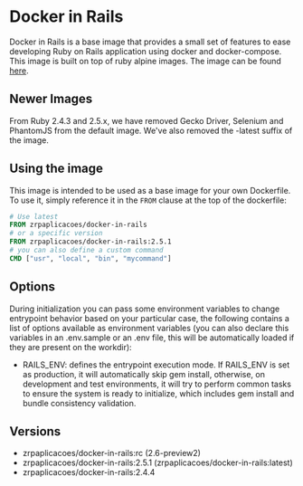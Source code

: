 # Docker in Rails

Docker in Rails is a base image that provides a small set of features to ease developing Ruby on Rails application using docker and docker-compose. This image is built on top of ruby alpine images.
The image can be found [here](https://hub.docker.com/r/zrpaplicacoes/docker-in-rails/).

## Newer Images

From Ruby 2.4.3 and 2.5.x, we have removed Gecko Driver, Selenium and PhantomJS from the default image. We've also removed the -latest suffix of the image.

## Using the image

This image is intended to be used as a base image for your own Dockerfile. To use it, simply reference it in the `FROM` clause at the top of the dockerfile:

```Dockerfile
# Use latest
FROM zrpaplicacoes/docker-in-rails
# or a specific version
FROM zrpaplicacoes/docker-in-rails:2.5.1
# you can also define a custom command
CMD ["usr", "local", "bin", "mycommand"]
```

## Options

During initialization you can pass some environment variables to change entrypoint behavior based on your particular case, the following contains a list of options available as environment variables (you can also declare this variables in an .env.sample or an .env file, this will be automatically loaded if they are present on the workdir):

* RAILS_ENV: defines the entrypoint execution mode. If RAILS_ENV is set as production, it will automatically skip gem install, otherwise, on development and test environments, it will try to perform common tasks to ensure the system is ready to initialize, which includes gem install and bundle consistency validation.

## Versions

* zrpaplicacoes/docker-in-rails:rc (2.6-preview2)
* zrpaplicacoes/docker-in-rails:2.5.1 (zrpaplicacoes/docker-in-rails:latest)
* zrpaplicacoes/docker-in-rails:2.4.4
